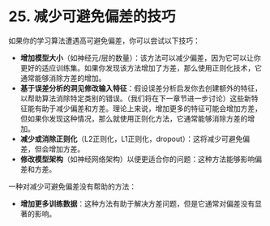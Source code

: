 # 25. 减少可避免偏差的技巧
如果你的学习算法遭遇高可避免偏差，你可以尝试以下技巧：

- **增加模型大小**（如神经元/层的数量）：该方法可以减少偏差，因为它可以让你更好的适应训练集。如果你发现该方法增加了方差，那么使用正则化技术，它通常能够消除方差的增加。
- **基于误差分析的洞见修改输入特征**：假设误差分析启发你去创建额外的特征，以帮助算法消除特定类别的错误。（我们将在下一章节进一步讨论）这些新特征能有助于减少偏差和方差。理论上来说，增加更多的特征可能会增加方差，但如果你发现这种情况，那么就使用正则化方法，它通常能够消除方差的增加。
- **减少或消除正则化**（L2正则化，L1正则化，dropout）：这将减少可避免偏差，但会增加方差。
- **修改模型架构**（如神经网络架构）以便更适合你的问题：这种方法能够影响偏差和方差。

一种对减少可避免偏差没有帮助的方法：

- **增加更多训练数据**：这种方法有助于解决方差问题，但是它通常对偏差没有显著的影响。